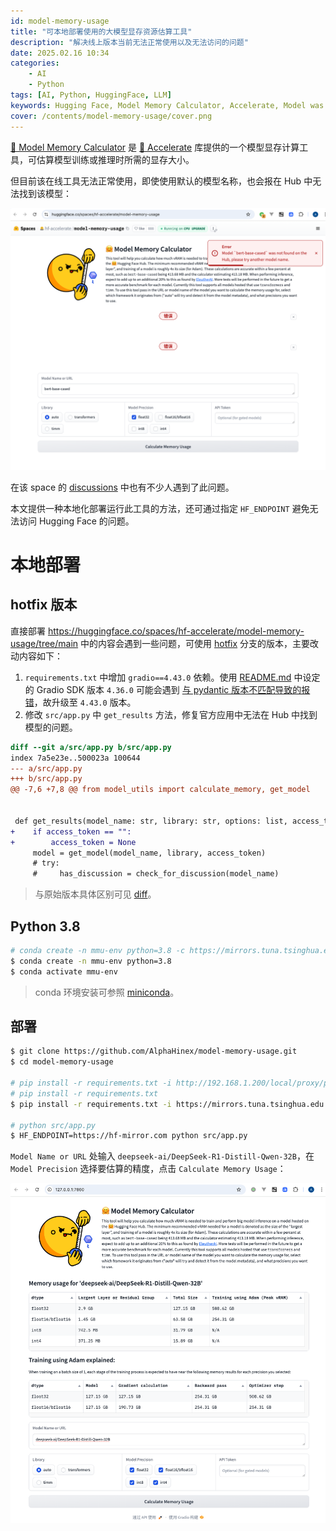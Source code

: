 ```yaml
---
id: model-memory-usage
title: "可本地部署使用的大模型显存资源估算工具"
description: "解决线上版本当前无法正常使用以及无法访问的问题"
date: 2025.02.16 10:34
categories:
    - AI
    - Python
tags: [AI, Python, HuggingFace, LLM]
keywords: Hugging Face, Model Memory Calculator, Accelerate, Model was not found on the Hub
cover: /contents/model-memory-usage/cover.png
---
```


[🤗 Model Memory Calculator](https://huggingface.co/spaces/hf-accelerate/model-memory-usage) 是 [🤗 Accelerate](https://github.com/huggingface/accelerate) 库提供的一个模型显存计算工具，可估算模型训练或推理时所需的显存大小。

但目前该在线工具无法正常使用，即使使用默认的模型名称，也会报在 Hub 中无法找到该模型：

![not found](/contents/model-memory-usage/not-found.png)

在该 space 的 [discussions](https://huggingface.co/spaces/hf-accelerate/model-memory-usage/discussions) 中也有不少人遇到了此问题。

本文提供一种本地化部署运行此工具的方法，还可通过指定 `HF_ENDPOINT` 避免无法访问 Hugging Face 的问题。

本地部署
=======

hotfix 版本
-----------

直接部署 https://huggingface.co/spaces/hf-accelerate/model-memory-usage/tree/main 中的内容会遇到一些问题，可使用 [hotfix](https://github.com/AlphaHinex/model-memory-usage) 分支的版本，主要改动内容如下：

1. `requirements.txt` 中增加 `gradio==4.43.0` 依赖。使用 [README.md](https://huggingface.co/spaces/hf-accelerate/model-memory-usage/blob/main/README.md) 中设定的 Gradio SDK 版本 `4.36.0` 可能会遇到 [与 pydantic 版本不匹配导致的报错](https://blog.csdn.net/qq_38463737/article/details/142825145)，故升级至 `4.43.0` 版本。
1. 修改 `src/app.py` 中 `get_results` 方法，修复官方应用中无法在 Hub 中找到模型的问题。

```diff
diff --git a/src/app.py b/src/app.py
index 7a5e23e..500023a 100644
--- a/src/app.py
+++ b/src/app.py
@@ -7,6 +7,8 @@ from model_utils import calculate_memory, get_model


 def get_results(model_name: str, library: str, options: list, access_token: str):
+    if access_token == "":
+        access_token = None
     model = get_model(model_name, library, access_token)
     # try:
     #     has_discussion = check_for_discussion(model_name)
```

> 与原始版本具体区别可见 [diff](https://github.com/AlphaHinex/model-memory-usage/compare/main...hotfix)。

Python 3.8
----------

```bash
# conda create -n mmu-env python=3.8 -c https://mirrors.tuna.tsinghua.edu.cn/anaconda/cloud/conda-forge/
$ conda create -n mmu-env python=3.8
$ conda activate mmu-env
```

> conda 环境安装可参照 [miniconda](https://alphahinex.github.io/2024/01/14/jupyter-lab-in-action/)。

部署
----

```bash
$ git clone https://github.com/AlphaHinex/model-memory-usage.git
$ cd model-memory-usage

# pip install -r requirements.txt -i http://192.168.1.200/local/proxy/pypi/web/simple --trusted-host 192.168.1.200
# pip install -r requirements.txt
$ pip install -r requirements.txt -i https://mirrors.tuna.tsinghua.edu.cn/pypi/web/simple

# python src/app.py
$ HF_ENDPOINT=https://hf-mirror.com python src/app.py
```

`Model Name or URL` 处输入 `deepseek-ai/DeepSeek-R1-Distill-Qwen-32B`，在 `Model Precision` 选择要估算的精度，点击 `Calculate Memory Usage`：

![](/contents/model-memory-usage/cover.png)
